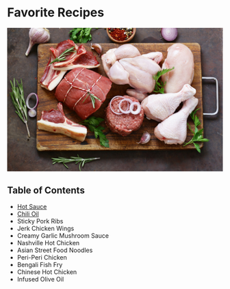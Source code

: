 # Favorite Recipes

![Meats](/assets/food.jpeg "Food")

## Table of Contents

- [Hot Sauce](/Hot%20Sauce/README.md)
- [Chili Oil](/Chili%20Oil/README.md)
- Sticky Pork Ribs
- Jerk Chicken Wings
- Creamy Garlic Mushroom Sauce
- Nashville Hot Chicken
- Asian Street Food Noodles
- Peri-Peri Chicken
- Bengali Fish Fry
- Chinese Hot Chicken
- Infused Olive Oil
